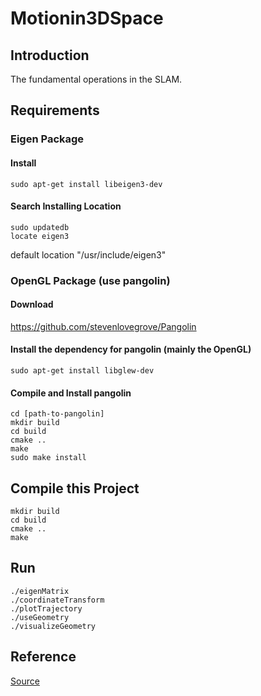 # Motionin3DSpace
## Introduction
The fundamental operations in the SLAM.

## Requirements
### Eigen Package
#### Install
```
sudo apt-get install libeigen3-dev
```
#### Search Installing Location
```
sudo updatedb
locate eigen3
```

default location "/usr/include/eigen3"


### OpenGL Package (use pangolin)
#### Download
https://github.com/stevenlovegrove/Pangolin

#### Install the dependency for pangolin (mainly the OpenGL)
```
sudo apt-get install libglew-dev
```

#### Compile and Install pangolin
```
cd [path-to-pangolin]
mkdir build
cd build
cmake ..
make 
sudo make install 
```

## Compile this Project
```
mkdir build
cd build
cmake ..
make 
```

## Run
```
./eigenMatrix
./coordinateTransform
./plotTrajectory
./useGeometry
./visualizeGeometry
```
## Reference
[Source](https://github.com/HugoNip/slambook2/tree/master/ch3)
